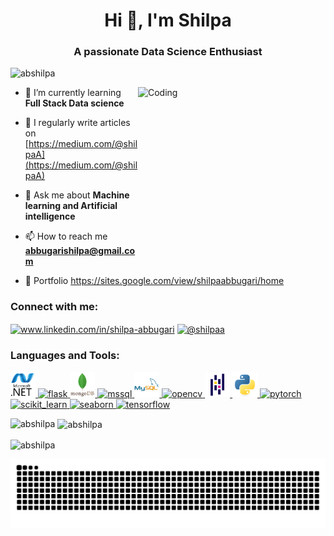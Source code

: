 
<h1 align="center">Hi 👋, I'm Shilpa</h1>
<h3 align="center">A passionate Data Science Enthusiast</h3>

<p align="left"> <img src="https://komarev.com/ghpvc/?username=abshilpa&label=Profile%20views&color=0e75b6&style=flat" alt="abshilpa" /> </p>

 <img align="right" alt="Coding" width="300" height ="300"
 src="https://media.tenor.com/S59bPkT0pqcAAAAC/programming.gif">
 
- 🌱 I’m currently learning **Full Stack Data science**

- 📝 I regularly write articles on [https://medium.com/@shilpaA](https://medium.com/@shilpaA)

- 💬 Ask me about **Machine learning and Artificial intelligence**

- 📫 How to reach me **abbugarishilpa@gmail.com**

- 📄 Portfolio  https://sites.google.com/view/shilpaabbugari/home



 

 
<h3 align="left">Connect with me:</h3>
<p align="left">
<a href="https://www.linkedin.com/in/shilpa-abbugari/" target="blank"><img align="center" src="https://raw.githubusercontent.com/rahuldkjain/github-profile-readme-generator/master/src/images/icons/Social/linked-in-alt.svg" alt="www.linkedin.com/in/shilpa-abbugari" height="30" width="40" /></a>
<a href="https://medium.com/@shilpaa" target="blank"><img align="center" src="https://raw.githubusercontent.com/rahuldkjain/github-profile-readme-generator/master/src/images/icons/Social/medium.svg" alt="@shilpaa" height="30" width="40" /></a>
</p>

<h3 align="left">Languages and Tools:</h3>
<p align="left"> <a href="https://dotnet.microsoft.com/" target="_blank" rel="noreferrer"> <img src="https://raw.githubusercontent.com/devicons/devicon/master/icons/dot-net/dot-net-original-wordmark.svg" alt="dotnet" width="40" height="40"/> </a> <a href="https://flask.palletsprojects.com/" target="_blank" rel="noreferrer"> <img src="https://www.vectorlogo.zone/logos/pocoo_flask/pocoo_flask-icon.svg" alt="flask" width="40" height="40"/> </a> <a href="https://www.mongodb.com/" target="_blank" rel="noreferrer"> <img src="https://raw.githubusercontent.com/devicons/devicon/master/icons/mongodb/mongodb-original-wordmark.svg" alt="mongodb" width="40" height="40"/> </a> <a href="https://www.microsoft.com/en-us/sql-server" target="_blank" rel="noreferrer"> <img src="https://www.svgrepo.com/show/303229/microsoft-sql-server-logo.svg" alt="mssql" width="40" height="40"/> </a> <a href="https://www.mysql.com/" target="_blank" rel="noreferrer"> <img src="https://raw.githubusercontent.com/devicons/devicon/master/icons/mysql/mysql-original-wordmark.svg" alt="mysql" width="40" height="40"/> </a> <a href="https://opencv.org/" target="_blank" rel="noreferrer"> <img src="https://www.vectorlogo.zone/logos/opencv/opencv-icon.svg" alt="opencv" width="40" height="40"/> </a> <a href="https://pandas.pydata.org/" target="_blank" rel="noreferrer"> <img src="https://raw.githubusercontent.com/devicons/devicon/2ae2a900d2f041da66e950e4d48052658d850630/icons/pandas/pandas-original.svg" alt="pandas" width="40" height="40"/> </a> <a href="https://www.python.org" target="_blank" rel="noreferrer"> <img src="https://raw.githubusercontent.com/devicons/devicon/master/icons/python/python-original.svg" alt="python" width="40" height="40"/> </a> <a href="https://pytorch.org/" target="_blank" rel="noreferrer"> <img src="https://www.vectorlogo.zone/logos/pytorch/pytorch-icon.svg" alt="pytorch" width="40" height="40"/> </a> <a href="https://scikit-learn.org/" target="_blank" rel="noreferrer"> <img src="https://upload.wikimedia.org/wikipedia/commons/0/05/Scikit_learn_logo_small.svg" alt="scikit_learn" width="40" height="40"/> </a> <a href="https://seaborn.pydata.org/" target="_blank" rel="noreferrer"> <img src="https://seaborn.pydata.org/_images/logo-mark-lightbg.svg" alt="seaborn" width="40" height="40"/> </a> <a href="https://www.tensorflow.org" target="_blank" rel="noreferrer"> <img src="https://www.vectorlogo.zone/logos/tensorflow/tensorflow-icon.svg" alt="tensorflow" width="40" height="40"/> </a> </p>

<p><img align="left" src="https://github-readme-stats.vercel.app/api/top-langs?username=abshilpa&show_icons=true&locale=en&layout=compact" alt="abshilpa" /></p>

<p>&nbsp;<img align="center" src="https://github-readme-stats.vercel.app/api?username=abshilpa&show_icons=true&locale=en" alt="abshilpa" /></p>

<p><img align="center" src="https://github-readme-streak-stats.herokuapp.com/?user=abshilpa&" alt="abshilpa" /></p>

 ![Snake animation](https://github.com/abshilpa/abshilpa/raw/output/github-contribution-grid-snake.svg)

 

